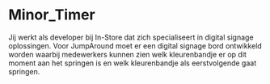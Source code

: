 # Minor_Timer
Jij werkt als developer bij In-Store dat zich specialiseert in digital signage oplossingen. Voor JumpAround moet er een digital signage bord ontwikkeld worden waarbij medewerkers kunnen zien welk kleurenbandje er op dit moment aan het springen is en welk kleurenbandje als eerstvolgende gaat springen.
